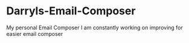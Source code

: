 # Darryls-Email-Composer
My personal Email Composer I am constantly working on improving for easier email composer 
